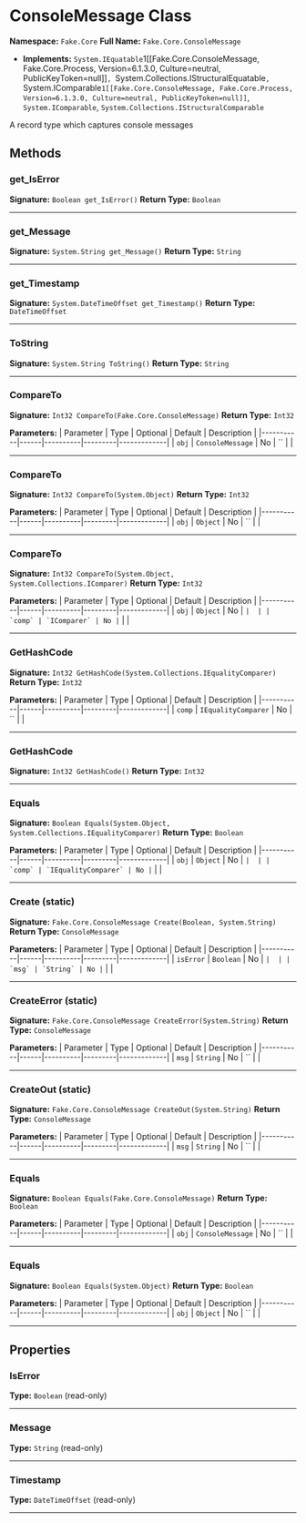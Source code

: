 # ConsoleMessage Class

**Namespace:** `Fake.Core`
**Full Name:** `Fake.Core.ConsoleMessage`
- **Implements:** `System.IEquatable`1[[Fake.Core.ConsoleMessage, Fake.Core.Process, Version=6.1.3.0, Culture=neutral, PublicKeyToken=null]]`, `System.Collections.IStructuralEquatable`, `System.IComparable`1[[Fake.Core.ConsoleMessage, Fake.Core.Process, Version=6.1.3.0, Culture=neutral, PublicKeyToken=null]]`, `System.IComparable`, `System.Collections.IStructuralComparable`

A record type which captures console messages

## Methods

### get_IsError

**Signature:** `Boolean get_IsError()`
**Return Type:** `Boolean`

---

### get_Message

**Signature:** `System.String get_Message()`
**Return Type:** `String`

---

### get_Timestamp

**Signature:** `System.DateTimeOffset get_Timestamp()`
**Return Type:** `DateTimeOffset`

---

### ToString

**Signature:** `System.String ToString()`
**Return Type:** `String`

---

### CompareTo

**Signature:** `Int32 CompareTo(Fake.Core.ConsoleMessage)`
**Return Type:** `Int32`

**Parameters:**
| Parameter | Type | Optional | Default | Description |
|-----------|------|----------|---------|-------------|
| `obj` | `ConsoleMessage` | No | `` |  |

---

### CompareTo

**Signature:** `Int32 CompareTo(System.Object)`
**Return Type:** `Int32`

**Parameters:**
| Parameter | Type | Optional | Default | Description |
|-----------|------|----------|---------|-------------|
| `obj` | `Object` | No | `` |  |

---

### CompareTo

**Signature:** `Int32 CompareTo(System.Object, System.Collections.IComparer)`
**Return Type:** `Int32`

**Parameters:**
| Parameter | Type | Optional | Default | Description |
|-----------|------|----------|---------|-------------|
| `obj` | `Object` | No | `` |  |
| `comp` | `IComparer` | No | `` |  |

---

### GetHashCode

**Signature:** `Int32 GetHashCode(System.Collections.IEqualityComparer)`
**Return Type:** `Int32`

**Parameters:**
| Parameter | Type | Optional | Default | Description |
|-----------|------|----------|---------|-------------|
| `comp` | `IEqualityComparer` | No | `` |  |

---

### GetHashCode

**Signature:** `Int32 GetHashCode()`
**Return Type:** `Int32`

---

### Equals

**Signature:** `Boolean Equals(System.Object, System.Collections.IEqualityComparer)`
**Return Type:** `Boolean`

**Parameters:**
| Parameter | Type | Optional | Default | Description |
|-----------|------|----------|---------|-------------|
| `obj` | `Object` | No | `` |  |
| `comp` | `IEqualityComparer` | No | `` |  |

---

### Create (static)

**Signature:** `Fake.Core.ConsoleMessage Create(Boolean, System.String)`
**Return Type:** `ConsoleMessage`

**Parameters:**
| Parameter | Type | Optional | Default | Description |
|-----------|------|----------|---------|-------------|
| `isError` | `Boolean` | No | `` |  |
| `msg` | `String` | No | `` |  |

---

### CreateError (static)

**Signature:** `Fake.Core.ConsoleMessage CreateError(System.String)`
**Return Type:** `ConsoleMessage`

**Parameters:**
| Parameter | Type | Optional | Default | Description |
|-----------|------|----------|---------|-------------|
| `msg` | `String` | No | `` |  |

---

### CreateOut (static)

**Signature:** `Fake.Core.ConsoleMessage CreateOut(System.String)`
**Return Type:** `ConsoleMessage`

**Parameters:**
| Parameter | Type | Optional | Default | Description |
|-----------|------|----------|---------|-------------|
| `msg` | `String` | No | `` |  |

---

### Equals

**Signature:** `Boolean Equals(Fake.Core.ConsoleMessage)`
**Return Type:** `Boolean`

**Parameters:**
| Parameter | Type | Optional | Default | Description |
|-----------|------|----------|---------|-------------|
| `obj` | `ConsoleMessage` | No | `` |  |

---

### Equals

**Signature:** `Boolean Equals(System.Object)`
**Return Type:** `Boolean`

**Parameters:**
| Parameter | Type | Optional | Default | Description |
|-----------|------|----------|---------|-------------|
| `obj` | `Object` | No | `` |  |

---

## Properties

### IsError

**Type:** `Boolean` (read-only)

---

### Message

**Type:** `String` (read-only)

---

### Timestamp

**Type:** `DateTimeOffset` (read-only)

---